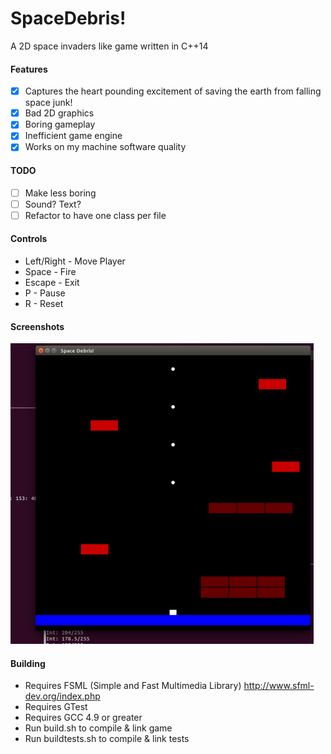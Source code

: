 SpaceDebris!
===========

A 2D space invaders like game written in C++14

#### Features
- [X] Captures the heart pounding excitement of saving the earth from falling space junk!
- [X] Bad 2D graphics
- [X] Boring gameplay
- [X] Inefficient game engine
- [X] Works on my machine software quality

#### TODO
- [ ] Make less boring
- [ ] Sound? Text?
- [ ] Refactor to have one class per file

#### Controls
- Left/Right - Move Player
- Space - Fire
- Escape - Exit
- P - Pause
- R - Reset

#### Screenshots
![Final](/Final.png)

#### Building
- Requires FSML (Simple and Fast Multimedia Library) http://www.sfml-dev.org/index.php
- Requires GTest
- Requires GCC 4.9 or greater
- Run build.sh to compile & link game
- Run buildtests.sh to compile & link tests
